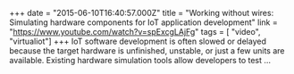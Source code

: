 +++
date = "2015-06-10T16:40:57.000Z"
title = "Working without wires: Simulating hardware components for IoT application development"
link = "https://www.youtube.com/watch?v=spExcgLAjFg"
tags = [ "video", "virtualiot"]
+++
IoT software development is often slowed or delayed because the target hardware is unfinished, unstable, or just a few units are available. Existing hardware simulation tools allow developers to test …